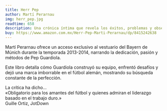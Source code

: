 ```yaml
---
title: Herr Pep
author: Martí Perarnau
img: herr_pep.jpg
readtime: 658
description: Una crónica íntima que revela los éxitos, problemas y obsesiones de Pep Guardiola durante su tiempo en el Bayern de Múnich.
buy: https://www.amazon.com.mx/Herr-Pep-Marti-Perarnau/dp/8415242638
---
```


Martí Perarnau ofrece un acceso exclusivo al vestuario del Bayern de Múnich durante la temporada 2013-2014, narrando la dedicación, pasión y métodos de Pep Guardiola.  

Este libro detalla cómo Guardiola construyó su equipo, enfrentó desafíos y dejó una marca imborrable en el fútbol alemán, mostrando su búsqueda constante de la perfección.  

La crítica ha dicho...  
«Obligatorio para los amantes del fútbol y quienes admiran el liderazgo basado en el trabajo duro.»  
Guille Ortiz, JotDown
